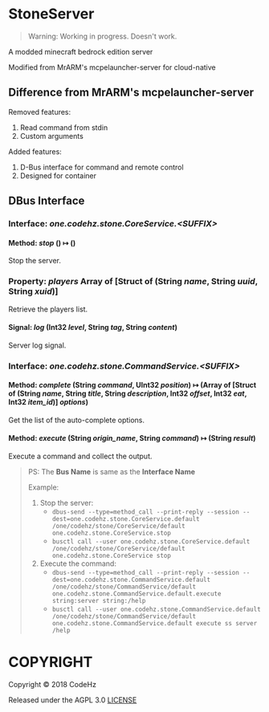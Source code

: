 # StoneServer

> Warning: Working in progress. Doesn't work.

A modded minecraft bedrock edition server

Modified from MrARM's mcpelauncher-server for cloud-native

## Difference from MrARM's mcpelauncher-server
Removed features: 
1. Read command from stdin
2. Custom arguments

Added features:
1. D-Bus interface for command and remote control
2. Designed for container

## DBus Interface

### Interface: *one.codehz.stone.CoreService.\<SUFFIX>*
#### Method: *stop* () ↦ ()
Stop the server.
### Property: *players* Array of [Struct of (String *name*, String *uuid*, String *xuid*)]
Retrieve the players list.
#### Signal: *log* (Int32 *level*, String *tag*, String *content*)
Server log signal.
### Interface: *one.codehz.stone.CommandService.\<SUFFIX>*
#### Method: *complete* (String *command*, UInt32 *position*) ↦ (Array of [Struct of (String *name*, String *title*, String *description*, Int32 *offset*, Int32 *eat*, Int32 *item_id*)] *options*)
Get the list of the auto-complete options.
#### Method: *execute* (String *origin_name*, String *command*) ↦ (String *result*)
Execute a command and collect the output.

> PS: The **Bus Name** is same as the **Interface Name**
>
> Example:
> 1. Stop the server:
>    * `dbus-send --type=method_call --print-reply --session --dest=one.codehz.stone.CoreService.default /one/codehz/stone/CoreService/default one.codehz.stone.CoreService.stop`
>    * `busctl call --user one.codehz.stone.CoreService.default /one/codehz/stone/CoreService/default one.codehz.stone.CoreService stop`
> 2. Execute the command:
>    * `dbus-send --type=method_call --print-reply --session --dest=one.codehz.stone.CommandService.default /one/codehz/stone/CommandService/default one.codehz.stone.CommandService.default.execute string:server string:/help`
>    * `busctl call --user one.codehz.stone.CommandService.default /one/codehz/stone/CommandService/default one.codehz.stone.CommandService.default execute ss server /help`

# COPYRIGHT

Copyright © 2018 CodeHz

Released under the AGPL 3.0
[LICENSE](./LICENSE)